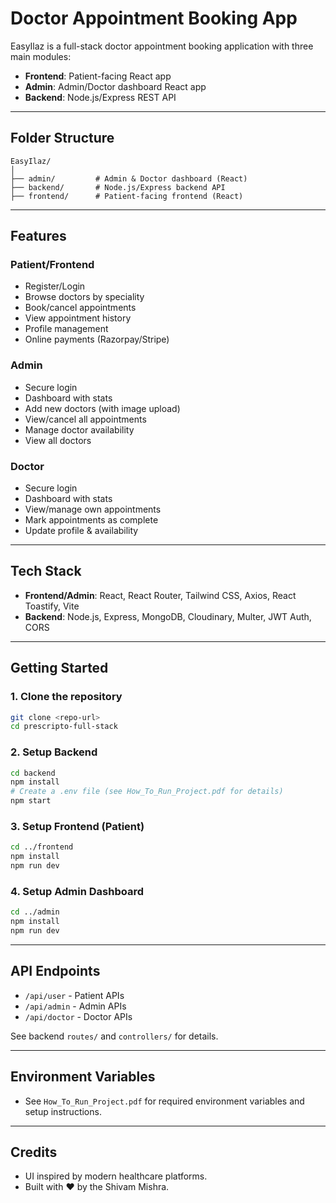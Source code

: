 #  Doctor Appointment Booking App

EasyIlaz is a full-stack doctor appointment booking application with three main modules:
- **Frontend**: Patient-facing React app
- **Admin**: Admin/Doctor dashboard React app
- **Backend**: Node.js/Express REST API

---

## Folder Structure

```
EasyIlaz/
│
├── admin/         # Admin & Doctor dashboard (React)
├── backend/       # Node.js/Express backend API
├── frontend/      # Patient-facing frontend (React)

```

---

## Features

### Patient/Frontend
- Register/Login
- Browse doctors by speciality
- Book/cancel appointments
- View appointment history
- Profile management
- Online payments (Razorpay/Stripe)

### Admin
- Secure login
- Dashboard with stats
- Add new doctors (with image upload)
- View/cancel all appointments
- Manage doctor availability
- View all doctors

### Doctor
- Secure login
- Dashboard with stats
- View/manage own appointments
- Mark appointments as complete
- Update profile & availability

---

## Tech Stack
- **Frontend/Admin**: React, React Router, Tailwind CSS, Axios, React Toastify, Vite
- **Backend**: Node.js, Express, MongoDB, Cloudinary, Multer, JWT Auth, CORS

---

## Getting Started

### 1. Clone the repository
```sh
git clone <repo-url>
cd prescripto-full-stack
```

### 2. Setup Backend
```sh
cd backend
npm install
# Create a .env file (see How_To_Run_Project.pdf for details)
npm start
```

### 3. Setup Frontend (Patient)
```sh
cd ../frontend
npm install
npm run dev
```

### 4. Setup Admin Dashboard
```sh
cd ../admin
npm install
npm run dev
```

---

## API Endpoints
- `/api/user` - Patient APIs
- `/api/admin` - Admin APIs
- `/api/doctor` - Doctor APIs

See backend `routes/` and `controllers/` for details.

---

## Environment Variables
- See `How_To_Run_Project.pdf` for required environment variables and setup instructions.

---

## Credits
- UI inspired by modern healthcare platforms.
- Built with ❤️ by the Shivam Mishra.
